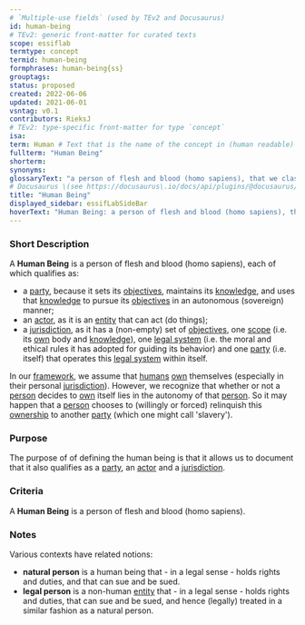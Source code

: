 ```yaml
---
# `Multiple-use fields` (used by TEv2 and Docusaurus)
id: human-being
# TEv2: generic front-matter for curated texts
scope: essiflab
termtype: concept
termid: human-being
formphrases: human-being{ss}
grouptags:
status: proposed
created: 2022-06-06
updated: 2021-06-01
vsntag: v0.1
contributors: RieksJ
# TEv2: type-specific front-matter for type `concept`
isa:
term: Human # Text that is the name of the concept in (human readable) texts.
fullterm: "Human Being"
shorterm:
synonyms:
glossaryText: "a person of flesh and blood (homo sapiens), that we classify both as a [party](@),an [actor](@), and a [jurisdiction](@)."
# Docusaurus \(see https://docusaurus\.io/docs/api/plugins/@docusaurus/plugin-content-docs#markdown-front-matter\):
title: "Human Being"
displayed_sidebar: essifLabSideBar
hoverText: "Human Being: a person of flesh and blood (homo sapiens), that we classify both as a Party, an Actor, and a Jurisdiction."
---
```


### Short Description
A **Human Being** is a person of flesh and blood (homo sapiens), each of which qualifies as:
- a [party](@), because it sets its [objectives](@), maintains its [knowledge](@), and uses that [knowledge](@) to pursue its [objectives](@) in an autonomous (sovereign) manner;
- an [actor](@), as it is an [entity](@) that can act (do things);
- a [jurisdiction](@), as it has a (non-empty) set of [objectives](@), one [scope](@) (i.e. its [own](@) body and [knowledge](@)), one [legal system](@) (i.e. the moral and ethical rules it has adopted for guiding its behavior) and one [party](@) (i.e. itself) that operates this [legal system](@) within itself.

In our [framework](@), we assume that [humans](@) [own](@) themselves (especially in their personal [jurisdiction](@)). However, we recognize that whether or not a [person](@) decides to [own](@) itself lies in the autonomy of that [person](@). So it may happen that a [person](@) chooses to (willingly or forced) relinquish this [ownership](@) to another [party](@) (which one might call 'slavery').

### Purpose
The purpose of of defining the human being is that it allows us to document that it also qualifies as a [party](@), an [actor](@) and a [jurisdiction](@).

### Criteria
A **Human Being** is a person of flesh and blood (homo sapiens).

### Notes
Various contexts have related notions:
- **natural person** is a human being that - in a legal sense - holds rights and duties, and that can sue and be sued.
- **legal person** is a non-human [entity](@) that - in a legal sense - holds rights and duties, that can sue and be sued, and hence (legally) treated in a similar fashion as a natural person.
